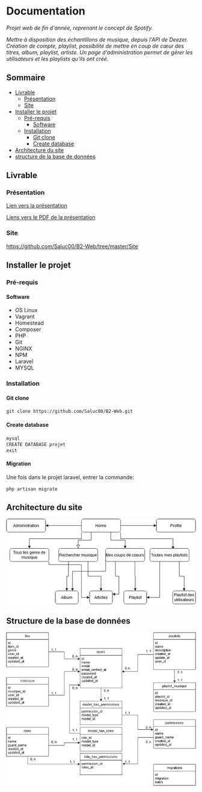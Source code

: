 # Documentation

*Projet web de fin d'année, reprenant le concept de Spotify.*

*Mettre à disposition des échantillons de musique, depuis l'API de Deezer. Création de compte, playlist, possibilité de mettre en coup de cœur des titres, album, playlist, artiste.*
*Un page d'administration permet de gérer les utilisateurs et les playlists qu'ils ont créé.*

## Sommaire

* [Livrable](##-livrable)
	* [Présentation](###-présentation)
	* [Site](###-site)
* [Installer le projet](##-installer-le-projet)
	* [Pré-requis](###-pré-requis)
		* [Software](####-software)
	* [Installation](###-installer)
		* [Git clone](####-git-clone)
		* [Create database](####-create-database)
* [Architecture du site](##-architecture-du-site)
* [structure de la base de données](##-structure-de-la-base-de-données)

## Livrable

### Présentation

[Lien vers la présentation](https://www.canva.com/design/DAD5XDEpSCA/pXX9L8M1F0l0aUdGYUNkRA/edit?category=tACFasDnyEQ)

[Liens vers le PDF de la présentation](https://github.com/Saluc00/B2-Web/tree/master/présentation/présentation.pdf) 

### Site

https://github.com/Saluc00/B2-Web/tree/master/Site

## Installer le projet

### Pré-requis

#### Software

- OS Linux
- Vagrant
- Homestead
- Composer
- PHP
- Git
- NGINX
- NPM
- Laravel
- MYSQL

### Installation

#### Git clone

```
git clone https://github.com/Saluc00/B2-Web.git
```

#### Create database

```
mysql
CREATE DATABASE projet
exit
```

#### Migration

Une fois dans le projet laravel, entrer la commande: 

```
php artisan migrate
```

## Architecture du site
![arch](https://github.com/Saluc00/B2-Web/blob/master/images/architecture.png)
## Structure de la base de données
![bdd](https://github.com/Saluc00/B2-Web/blob/master/images/schema.png)